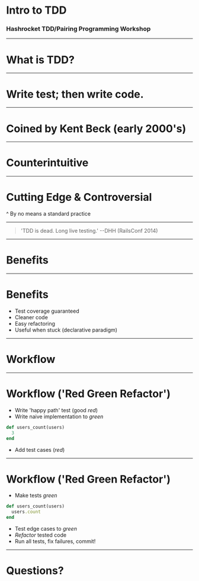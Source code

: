 <!---
This slidedeck designed for use with Deckset: http://www.decksetapp.com/
-->

# Intro to TDD

### Hashrocket TDD/Pairing Programming Workshop

---

# What is TDD?

---

# Write test; then write code.

---

# Coined by Kent Beck (early 2000's)

---

# Counterintuitive

---

# Cutting Edge & Controversial

^ By no means a standard practice

---

> 'TDD is dead. Long live testing.'
--DHH (RailsConf 2014)

---

# Benefits

---

# Benefits

- Test coverage guaranteed
- Cleaner code
- Easy refactoring
- Useful when stuck (declarative paradigm)

---

# Workflow

---

# Workflow ('Red Green Refactor')

- Write 'happy path' test (good *red*)
- Write naive implementation to *green*

```ruby
def users_count(users)
  3
end
```

- Add test cases (*red*)

---

# Workflow ('Red Green Refactor')

- Make tests *green*

```ruby
def users_count(users)
  users.count
end
```

- Test edge cases to *green*
- *Refactor* tested code
- Run all tests, fix failures, commit!

---

# Questions?
